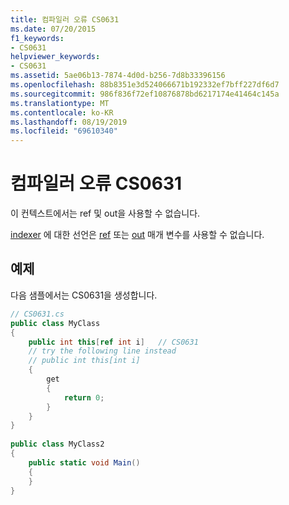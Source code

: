 ```yaml
---
title: 컴파일러 오류 CS0631
ms.date: 07/20/2015
f1_keywords:
- CS0631
helpviewer_keywords:
- CS0631
ms.assetid: 5ae06b13-7874-4d0d-b256-7d8b33396156
ms.openlocfilehash: 88b8351e3d524066671b192332ef7bff227df6d7
ms.sourcegitcommit: 986f836f72ef10876878bd6217174e41464c145a
ms.translationtype: MT
ms.contentlocale: ko-KR
ms.lasthandoff: 08/19/2019
ms.locfileid: "69610340"
---
```

# <a name="compiler-error-cs0631"></a>컴파일러 오류 CS0631
이 컨텍스트에서는 ref 및 out을 사용할 수 없습니다.  
  
 [indexer](../programming-guide/indexers/index.md) 에 대한 선언은 [ref](../language-reference/keywords/ref.md) 또는 [out](../language-reference/keywords/out-parameter-modifier.md) 매개 변수를 사용할 수 없습니다.  
  
## <a name="example"></a>예제  
 다음 샘플에서는 CS0631을 생성합니다.  
  
```csharp  
// CS0631.cs  
public class MyClass  
{  
    public int this[ref int i]   // CS0631  
    // try the following line instead  
    // public int this[int i]  
    {  
        get  
        {  
            return 0;  
        }  
    }  
}  
  
public class MyClass2  
{  
    public static void Main()  
    {  
    }  
}  
```
